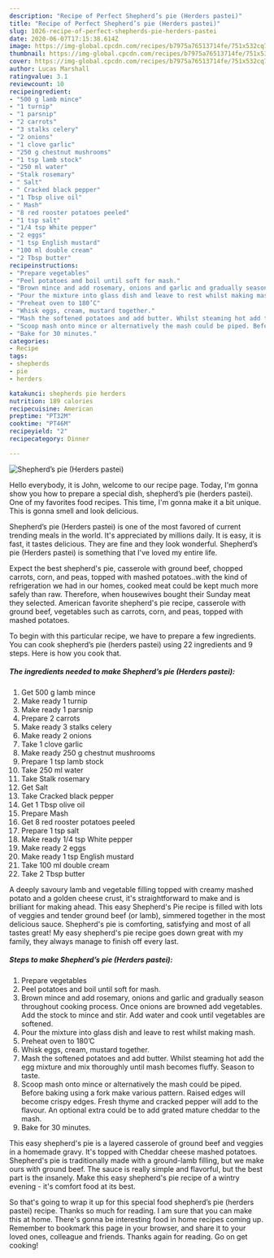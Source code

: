 ```yaml
---
description: "Recipe of Perfect Shepherd’s pie (Herders pastei)"
title: "Recipe of Perfect Shepherd’s pie (Herders pastei)"
slug: 1026-recipe-of-perfect-shepherds-pie-herders-pastei
date: 2020-06-07T17:15:38.614Z
image: https://img-global.cpcdn.com/recipes/b7975a76513714fe/751x532cq70/shepherds-pie-herders-pastei-recipe-main-photo.jpg
thumbnail: https://img-global.cpcdn.com/recipes/b7975a76513714fe/751x532cq70/shepherds-pie-herders-pastei-recipe-main-photo.jpg
cover: https://img-global.cpcdn.com/recipes/b7975a76513714fe/751x532cq70/shepherds-pie-herders-pastei-recipe-main-photo.jpg
author: Lucas Marshall
ratingvalue: 3.1
reviewcount: 10
recipeingredient:
- "500 g lamb mince"
- "1 turnip"
- "1 parsnip"
- "2 carrots"
- "3 stalks celery"
- "2 onions"
- "1 clove garlic"
- "250 g chestnut mushrooms"
- "1 tsp lamb stock"
- "250 ml water"
- "Stalk rosemary"
- " Salt"
- " Cracked black pepper"
- "1 Tbsp olive oil"
- " Mash"
- "8 red rooster potatoes peeled"
- "1 tsp salt"
- "1/4 tsp White pepper"
- "2 eggs"
- "1 tsp English mustard"
- "100 ml double cream"
- "2 Tbsp butter"
recipeinstructions:
- "Prepare vegetables"
- "Peel potatoes and boil until soft for mash."
- "Brown mince and add rosemary, onions and garlic and gradually season throughout cooking process. Once onions are browned add vegetables. Add the stock to mince and stir. Add water and cook until vegetables are softened."
- "Pour the mixture into glass dish and leave to rest whilst making mash."
- "Preheat oven to 180’C"
- "Whisk eggs, cream, mustard together."
- "Mash the softened potatoes and add butter. Whilst steaming hot add the egg mixture and mix thoroughly until mash becomes fluffy. Season to taste."
- "Scoop mash onto mince or alternatively the mash could be piped. Before baking using a fork make various pattern. Raised edges will become crispy edges. Fresh thyme and cracked pepper will add to the flavour. An optional extra could be to add grated mature cheddar to the mash."
- "Bake for 30 minutes."
categories:
- Recipe
tags:
- shepherds
- pie
- herders

katakunci: shepherds pie herders 
nutrition: 189 calories
recipecuisine: American
preptime: "PT32M"
cooktime: "PT46M"
recipeyield: "2"
recipecategory: Dinner

---
```



![Shepherd’s pie (Herders pastei)](https://img-global.cpcdn.com/recipes/b7975a76513714fe/751x532cq70/shepherds-pie-herders-pastei-recipe-main-photo.jpg)

Hello everybody, it is John, welcome to our recipe page. Today, I'm gonna show you how to prepare a special dish, shepherd’s pie (herders pastei). One of my favorites food recipes. This time, I'm gonna make it a bit unique. This is gonna smell and look delicious.

Shepherd’s pie (Herders pastei) is one of the most favored of current trending meals in the world. It's appreciated by millions daily. It is easy, it is fast, it tastes delicious. They are fine and they look wonderful. Shepherd’s pie (Herders pastei) is something that I've loved my entire life.

Expect the best shepherd&#39;s pie, casserole with ground beef, chopped carrots, corn, and peas, topped with mashed potatoes..with the kind of refrigeration we had in our homes, cooked meat could be kept much more safely than raw. Therefore, when housewives bought their Sunday meat they selected. American favorite shepherd&#39;s pie recipe, casserole with ground beef, vegetables such as carrots, corn, and peas, topped with mashed potatoes.


To begin with this particular recipe, we have to prepare a few ingredients. You can cook shepherd’s pie (herders pastei) using 22 ingredients and 9 steps. Here is how you cook that.

<!--inarticleads1-->

##### The ingredients needed to make Shepherd’s pie (Herders pastei):

1. Get 500 g lamb mince
1. Make ready 1 turnip
1. Make ready 1 parsnip
1. Prepare 2 carrots
1. Make ready 3 stalks celery
1. Make ready 2 onions
1. Take 1 clove garlic
1. Make ready 250 g chestnut mushrooms
1. Prepare 1 tsp lamb stock
1. Take 250 ml water
1. Take Stalk rosemary
1. Get  Salt
1. Take  Cracked black pepper
1. Get 1 Tbsp olive oil
1. Prepare  Mash
1. Get 8 red rooster potatoes peeled
1. Prepare 1 tsp salt
1. Make ready 1/4 tsp White pepper
1. Make ready 2 eggs
1. Make ready 1 tsp English mustard
1. Take 100 ml double cream
1. Take 2 Tbsp butter


A deeply savoury lamb and vegetable filling topped with creamy mashed potato and a golden cheese crust, it&#39;s straightforward to make and is brilliant for making ahead. This easy Shepherd&#39;s Pie recipe is filled with lots of veggies and tender ground beef (or lamb), simmered together in the most delicious sauce. Shepherd&#39;s pie is comforting, satisfying and most of all tastes great! My easy shepherd&#39;s pie recipe goes down great with my family, they always manage to finish off every last. 

<!--inarticleads2-->

##### Steps to make Shepherd’s pie (Herders pastei):

1. Prepare vegetables
1. Peel potatoes and boil until soft for mash.
1. Brown mince and add rosemary, onions and garlic and gradually season throughout cooking process. Once onions are browned add vegetables. Add the stock to mince and stir. Add water and cook until vegetables are softened.
1. Pour the mixture into glass dish and leave to rest whilst making mash.
1. Preheat oven to 180’C
1. Whisk eggs, cream, mustard together.
1. Mash the softened potatoes and add butter. Whilst steaming hot add the egg mixture and mix thoroughly until mash becomes fluffy. Season to taste.
1. Scoop mash onto mince or alternatively the mash could be piped. Before baking using a fork make various pattern. Raised edges will become crispy edges. Fresh thyme and cracked pepper will add to the flavour. An optional extra could be to add grated mature cheddar to the mash.
1. Bake for 30 minutes.


This easy shepherd&#39;s pie is a layered casserole of ground beef and veggies in a homemade gravy. It&#39;s topped with Cheddar cheese mashed potatoes. Shepherd&#39;s pie is traditionally made with a ground-lamb filling, but we make ours with ground beef. The sauce is really simple and flavorful, but the best part is the insanely. Make this easy shepherd&#39;s pie recipe of a wintry evening - it&#39;s comfort food at its best. 

So that's going to wrap it up for this special food shepherd’s pie (herders pastei) recipe. Thanks so much for reading. I am sure that you can make this at home. There's gonna be interesting food in home recipes coming up. Remember to bookmark this page in your browser, and share it to your loved ones, colleague and friends. Thanks again for reading. Go on get cooking!
